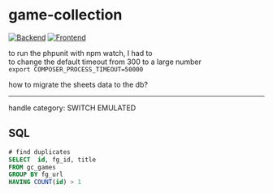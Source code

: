 # game-collection

[![Backend](https://github.com/rayjlim/game-collection/actions/workflows/backend.yml/badge.svg)](https://github.com/rayjlim/game-collection/actions/workflows/backend.yml)
[![Frontend](https://github.com/rayjlim/game-collection/actions/workflows/node.js.yml/badge.svg)](https://github.com/rayjlim/game-collection/actions/workflows/node.js.yml)

to run the phpunit with npm watch, I had to  
to change the default timeout from 300 to a large number  
`export COMPOSER_PROCESS_TIMEOUT=50000`

how to migrate the sheets data to the db?

----

handle category: SWITCH EMULATED

## SQL

```sql
# find duplicates
SELECT  id, fg_id, title
FROM gc_games
GROUP BY fg_url
HAVING COUNT(id) > 1
```
